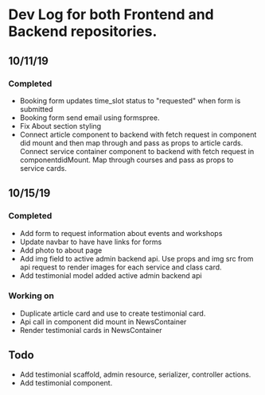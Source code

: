 # Dev Log for both Frontend and Backend repositories.

## 10/11/19
### Completed
* Booking form updates time_slot status to "requested" when form is submitted
* Booking form send email using formspree.
* Fix About section styling
* Connect article component to backend with fetch request in component did mount and then map through and pass as props to article cards.
Connect service container component to backend with fetch request in componentdidMount. Map through courses and pass as props to service cards.

## 10/15/19
### Completed
* Add form to request information about events and workshops
* Update navbar to have have links for forms
* Add photo to about page
* Add img field to active admin backend api. Use props and img src from api request to render images for each service and class card.
* Add testimonial model added active admin backend api

### Working on
* Duplicate article card and use to create testimonial card. 
* Api call in component did mount in NewsContainer
* Render testimonial cards in NewsContainer


 



## Todo
* Add testimonial scaffold, admin resource, serializer, controller actions.
* Add testimonial component.


